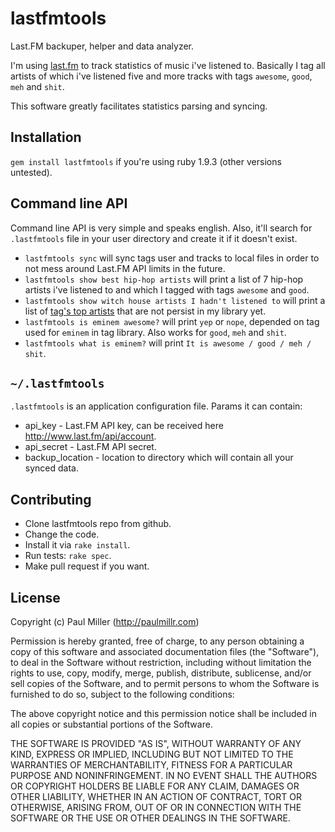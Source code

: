 # lastfmtools
Last.FM backuper, helper and data analyzer.

I'm using [last.fm](http://last.fm) to track statistics of
music i've listened to. Basically I tag all artists of which i've listened five
and more tracks with tags `awesome`, `good`, `meh` and `shit`.

This software greatly facilitates statistics parsing and syncing.

## Installation
`gem install lastfmtools` if you're using ruby 1.9.3 (other versions untested).

## Command line API
Command line API is very simple and speaks english. Also, it'll search for
`.lastfmtools` file in your user directory and create it if it doesn't exist.

* `lastfmtools sync` will sync tags user and tracks to local files in
order to not mess around Last.FM API limits in the future.
* `lastfmtools show best hip-hop artists` will print a list of 7 hip-hop
artists i've listened to and which I tagged with tags `awesome` and `good`.
* `lastfmtools show witch house artists I hadn't listened to` will print a
list of [tag's top artists](http://www.last.fm/tag/witch%20house/artists)
that are not persist in my library yet.
* `lastfmtools is eminem awesome?` will print `yep` or
`nope`, depended on tag used for `eminem` in tag library. Also works for
`good`, `meh` and `shit`.
* `lastfmtools what is eminem?` will print `It is awesome / good / meh / shit`.

## `~/.lastfmtools`
`.lastfmtools` is an application configuration file. Params it can contain:

* api_key - Last.FM API key, can be received here http://www.last.fm/api/account.
* api_secret - Last.FM API secret.
* backup_location - location to directory which will contain all your synced
data.

## Contributing
* Clone lastfmtools repo from github.
* Change the code.
* Install it via `rake install`.
* Run tests: `rake spec`.
* Make pull request if you want.

## License
Copyright (c) Paul Miller (http://paulmillr.com)

Permission is hereby granted, free of charge, to any person obtaining a copy
of this software and associated documentation files (the "Software"), to deal
in the Software without restriction, including without limitation the rights
to use, copy, modify, merge, publish, distribute, sublicense, and/or sell
copies of the Software, and to permit persons to whom the Software is
furnished to do so, subject to the following conditions:
 
The above copyright notice and this permission notice shall be included in
all copies or substantial portions of the Software.
 
THE SOFTWARE IS PROVIDED "AS IS", WITHOUT WARRANTY OF ANY KIND, EXPRESS OR
IMPLIED, INCLUDING BUT NOT LIMITED TO THE WARRANTIES OF MERCHANTABILITY,
FITNESS FOR A PARTICULAR PURPOSE AND NONINFRINGEMENT. IN NO EVENT SHALL THE
AUTHORS OR COPYRIGHT HOLDERS BE LIABLE FOR ANY CLAIM, DAMAGES OR OTHER
LIABILITY, WHETHER IN AN ACTION OF CONTRACT, TORT OR OTHERWISE, ARISING FROM,
OUT OF OR IN CONNECTION WITH THE SOFTWARE OR THE USE OR OTHER DEALINGS IN
THE SOFTWARE.